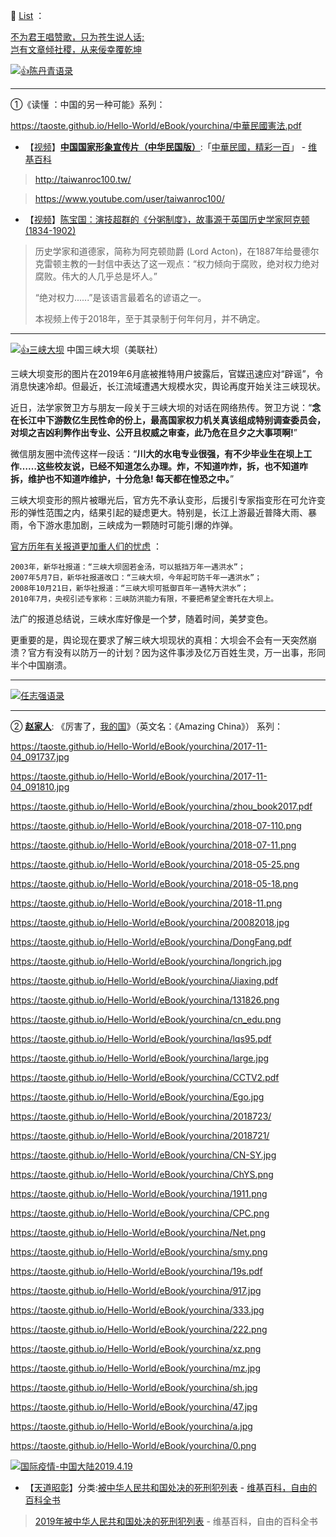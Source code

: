 
📕 [List](README.md) ：

[不为君王唱赞歌，只为苍生说人话;<br>岂有文章倾社稷，从来佞幸覆乾坤](https://t66y.com/htm_data/7/1906/3546885.html)

<a href="https://twitter.com/zhu0588/status/1158794887610822656">
<img src="https://camo.githubusercontent.com/a054a452c0e4b065913e1be5c090910939b4d164/68747470733a2f2f7062732e7477696d672e636f6d2f6d656469612f454254647a6d3356414141346477623f666f726d61743d6a7067266e616d653d6c61726765" alt="👍陈丹青语录" title="👍陈丹青语录"></a>

 ----------------------------------------------------------------------

①《读懂 ：中国的另一种可能》系列：
 
 https://taoste.github.io/Hello-World/eBook/yourchina/中華民國憲法.pdf
 
- 【[视频](https://www.youtube.com/watch?v=9lRCJpGvrgE)】[**中国国家形象宣传片（中华民国版）**](https://www.youtube.com/user/taiwanroc100/):「[中華民國，精彩一百](https://taoste.github.io/Hello-World/eBook/yourchina/ROC-100.mp4)」 - [维基百科](https://zh.wikipedia.org/wiki/中華民國100年國慶)

> http://taiwanroc100.tw/

> https://www.youtube.com/user/taiwanroc100/

- 【[视频](https://www.youtube.com/watch?v=7903IuK3WIA)】[陈宝国：演技超群的《分粥制度》，故事源于英国历史学家阿克顿(1834-1902)](https://taoste.github.io/Hello-World/eBook/yourchina/陈宝国：演技超群的《分粥》，%20故事源于英国历史学家阿克顿(1834-1902).mp4)

> 历史学家和道德家，简称为阿克顿勋爵 (Lord Acton)，在1887年给曼德尔克雷顿主教的一封信中表达了这一观点：“权力倾向于腐败，绝对权力绝对腐败。伟大的人几乎总是坏人。” 
> 
> “绝对权力......”是该语言最着名的谚语之一。
> 
> 本视频上传于2018年，至于其录制于何年何月，并不确定。

----------------------------------------------------------------------

<a href="http://www.soundofhope.org/gb/2019/07/21/n3048353.html">
<img src="https://camo.githubusercontent.com/bacc2dad3b0ebd2fadc8f1f8c897596c0bf131cd/687474703a2f2f696d672e736f756e646f66686f70652e6f72672f323031392f30372f37333365383835322d373839332d343965662d393237622d3839343063336231653839392d383030783533332d363030783430302e6a706567" alt="👍三峡大坝" title="三峡大坝疑露危机 舆论要求真相 | 三峡大坝变形 | 希望之声"></a>
  中国三峡大坝（美联社）


三峡大坝变形的图片在2019年6月底被推特用户披露后，官媒迅速应对“辟谣”，令消息快速冷却。但最近，长江流域遭遇大规模水灾，舆论再度开始关注三峡现状。
 
近日，法学家贺卫方与朋友一段关于三峡大坝的对话在网络热传。贺卫方说：“**念在长江中下游数亿生民性命的份上，最高国家权力机关真该组成特别调查委员会，对坝之吉凶利弊作出专业、公开且权威之审查，此乃危在旦夕之大事项啊!**”

微信朋友圈中流传这样一段话：“**川大的水电专业很强，有不少毕业生在坝上工作……这些校友说，已经不知道怎么办理。炸，不知道咋炸，拆，也不知道咋拆，维护也不知道咋维护，十分危急! 每天都在惶恐之中。**”

三峡大坝变形的照片被曝光后，官方先不承认变形，后援引专家指变形在可允许变形的弹性范围之内，结果引起的疑虑更大。特别是，长江上游最近普降大雨、暴雨，令下游水患加剧，三峡成为一颗随时可能引爆的炸弹。

[官方历年有关报道更加重人们的忧虑](http://www.soundofhope.org/gb/2019/07/21/n3048353.html) ：

```
2003年，新华社报道：“三峡大坝固若金汤，可以抵挡万年一遇洪水”；
2007年5月7日，新华社报道改口：“三峡大坝，今年起可防千年一遇洪水”；
2008年10月21日，新华社报道：“三峡大坝可抵御百年一遇特大洪水”；
2010年7月，央视引述专家称：三峡防洪能力有限，不要把希望全寄托在大坝上。
```

法广的报道总结说，三峡水库好像是一个梦，随着时间，美梦变色。

更重要的是，舆论现在要求了解三峡大坝现状的真相：大坝会不会有一天突然崩溃？官方有没有以防万一的计划？因为这件事涉及亿万百姓生灵，万一出事，形同半个中国崩溃。

----------------------------------------------------------------------
<p>
<a href="https://twitter.com/i/status/1150681345372381184">
<img src="https://raw.githubusercontent.com/taoste/Hello-World/master/eBook/yourchina/rzq.png" alt="任志强语录" title="【任志强又放炮了】：中国为何爆发大量艾滋病？就是因为无偿的给钱的引进许多非洲留学生，他们不断地把艾滋病带到中国。据媒体报道中国取消了对艾滋病人的入境限制，3个月新增40104例！为任志强点👍"></a>
</p>
 
 ----------------------------------------------------------------------
 
 ② [**赵家人**](https://zh.wikipedia.org/wiki/%E8%B6%99%E5%AE%B6%E4%BA%BA): 《厉害了，[我的国](https://zh.wikipedia.org/wiki/%E5%9F%B7%E6%94%BF%E9%BB%A8#%E5%85%B1%E4%BA%A7%E4%B8%BB%E4%B9%89%E5%9B%BD%E5%AE%B6)》（英文名：《Amazing China》）  系列：
 
 https://taoste.github.io/Hello-World/eBook/yourchina/2017-11-04_091737.jpg
 
 https://taoste.github.io/Hello-World/eBook/yourchina/2017-11-04_091810.jpg
 
 https://taoste.github.io/Hello-World/eBook/yourchina/zhou_book2017.pdf
 
 https://taoste.github.io/Hello-World/eBook/yourchina/2018-07-110.png
 
 https://taoste.github.io/Hello-World/eBook/yourchina/2018-07-11.png
 
 https://taoste.github.io/Hello-World/eBook/yourchina/2018-05-25.png
 
 https://taoste.github.io/Hello-World/eBook/yourchina/2018-05-18.png
 
 https://taoste.github.io/Hello-World/eBook/yourchina/2018-11.png
 
 https://taoste.github.io/Hello-World/eBook/yourchina/20082018.jpg
 
 https://taoste.github.io/Hello-World/eBook/yourchina/DongFang.pdf
 
 https://taoste.github.io/Hello-World/eBook/yourchina/longrich.jpg
 
 https://taoste.github.io/Hello-World/eBook/yourchina/Jiaxing.pdf
 
 https://taoste.github.io/Hello-World/eBook/yourchina/131826.png
 
 https://taoste.github.io/Hello-World/eBook/yourchina/cn_edu.png
 
 https://taoste.github.io/Hello-World/eBook/yourchina/lqs95.pdf
 
 https://taoste.github.io/Hello-World/eBook/yourchina/large.jpg	
 
 https://taoste.github.io/Hello-World/eBook/yourchina/CCTV2.pdf
 
 https://taoste.github.io/Hello-World/eBook/yourchina/Ego.jpg
 
 https://taoste.github.io/Hello-World/eBook/yourchina/2018723/
 
 https://taoste.github.io/Hello-World/eBook/yourchina/2018721/
 
 https://taoste.github.io/Hello-World/eBook/yourchina/CN-SY.jpg
 
 https://taoste.github.io/Hello-World/eBook/yourchina/ChYS.png
 
 https://taoste.github.io/Hello-World/eBook/yourchina/1911.png
 
 https://taoste.github.io/Hello-World/eBook/yourchina/CPC.png	
 
 https://taoste.github.io/Hello-World/eBook/yourchina/Net.png

 https://taoste.github.io/Hello-World/eBook/yourchina/smy.png
 
 https://taoste.github.io/Hello-World/eBook/yourchina/19s.pdf
 
 https://taoste.github.io/Hello-World/eBook/yourchina/917.jpg
 
 https://taoste.github.io/Hello-World/eBook/yourchina/333.jpg
 
 https://taoste.github.io/Hello-World/eBook/yourchina/222.png

 https://taoste.github.io/Hello-World/eBook/yourchina/xz.png	
 
 https://taoste.github.io/Hello-World/eBook/yourchina/mz.jpg
 
 https://taoste.github.io/Hello-World/eBook/yourchina/sh.jpg
 
 https://taoste.github.io/Hello-World/eBook/yourchina/47.jpg

 https://taoste.github.io/Hello-World/eBook/yourchina/a.jpg

 https://taoste.github.io/Hello-World/eBook/yourchina/0.png

<a href="https://twitter.com/caojitw/status/1119281150894018560">
<img src="https://camo.githubusercontent.com/cbc9d69b4a33c77c6f27cffd5093f67200d3ba79/68747470733a2f2f7062732e7477696d672e636f6d2f6d656469612f4434683472614b55774141594970472e6a7067" border="0" alt="国际疫情-中国大陆2019.4.19" title="中国农业部2019年4月19日发布消息，证实海南省儋州市和万宁市发生非洲猪瘟疫情，至此，中国31个省市全部沦陷非洲猪瘟疫情。这波猪瘟疫情于2018年8月1日在辽宁首发，在短短9个月时间内，就将整个中国攻陷，令人震惊。连一个猪瘟疫情都管不住，可见习共已失去治理管控中国的能力。下半年外资评估猪价还要再涨70%。"></a>
  
- 【[天道昭彰](https://zh.wikipedia.org/wiki/%E6%AD%B7%E5%B9%B4%E9%80%9D%E4%B8%96%E4%BA%BA%E7%89%A9%E5%88%97%E8%A1%A8)】分类:[被中华人民共和国处决的死刑犯列表](https://zh.wikipedia.org/wiki/Category:%E8%A2%AB%E4%B8%AD%E5%8D%8E%E4%BA%BA%E6%B0%91%E5%85%B1%E5%92%8C%E5%9B%BD%E5%A4%84%E5%86%B3%E7%9A%84%E6%AD%BB%E5%88%91%E7%8A%AF%E5%88%97%E8%A1%A8) - [维基百科，自由的百科全书](https://zh.wikipedia.org/wiki/Category:%E8%A2%AB%E4%B8%AD%E5%8D%8E%E4%BA%BA%E6%B0%91%E5%85%B1%E5%92%8C%E5%9B%BD%E5%A4%84%E5%86%B3%E7%9A%84%E6%AD%BB%E5%88%91%E7%8A%AF)
> [2019年被中华人民共和国处决的死刑犯列表](https://zh.wikipedia.org/wiki/2019%E5%B9%B4%E8%A2%AB%E4%B8%AD%E5%8D%8E%E4%BA%BA%E6%B0%91%E5%85%B1%E5%92%8C%E5%9B%BD%E5%A4%84%E5%86%B3%E7%9A%84%E6%AD%BB%E5%88%91%E7%8A%AF%E5%88%97%E8%A1%A8) - 维基百科，自由的百科全书

